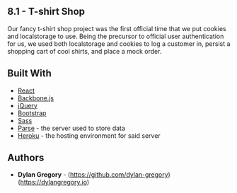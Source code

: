 ## 8.1 - T-shirt Shop

Our fancy t-shirt shop project was the first official time that we put cookies and localstorage to use. Being the precursor to official user authentication for us, we used both localstorage and cookies to log a customer in, persist a shopping cart of cool shirts, and place a mock order.

## Built With

* [React](https://facebook.github.io/react/)
* [Backbone.js](http://backbonejs.org/)
* [jQuery](https://jquery.com/)
* [Bootstrap](http://getbootstrap.com/)
* [Sass](http://sass-lang.com/)
* [Parse](http://parseplatform.org/) - the server used to store data
* [Heroku](https://www.heroku.com/) - the hosting environment for said server

## Authors

* **Dylan Gregory** - (https://github.com/dylan-gregory) (https://dylangregory.io)
